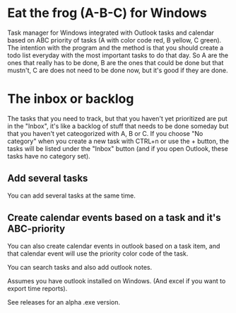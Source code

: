 # Eat the frog (A-B-C) for Windows
Task manager for Windows integrated with Outlook tasks and calendar based on ABC priority of tasks (A with color code red, B yellow, C green). The intention with the program and the method is that you should create a todo list everyday with the most important tasks to do that day. So A are the ones that really has to be done, B are the ones that could be done but that mustn't, C are does not need to be done now, but it's good if they are done.

# The inbox or backlog
The tasks that you need to track, but that you haven't yet prioritized are put in the "Inbox", it's like a backlog of stuff that needs to be done someday but that you haven't yet cateogorized with A, B or C. If you choose "No category" when you create a new task with CTRL+n or use the + button, the tasks will be listed under the "Inbox" button (and if you open Outlook, these tasks have no category set).

## Add several tasks
You can add several tasks at the same time.

## Create calendar events based on a task and it's ABC-priority
You can also create calendar events in outlook based on a task item, and that calendar event will use the priority color code of the task.

You can search tasks and also add outlook notes.

Assumes you have outlook installed on Windows. (And excel if you want to export time reports).

See releases for an alpha .exe version.
